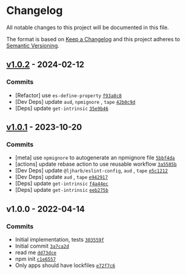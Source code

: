 # Changelog

All notable changes to this project will be documented in this file.

The format is based on [Keep a Changelog](https://keepachangelog.com/en/1.0.0/)
and this project adheres to [Semantic Versioning](https://semver.org/spec/v2.0.0.html).

## [v1.0.2](https://github.com/inspect-js/has-property-descriptors/compare/v1.0.1...v1.0.2) - 2024-02-12

### Commits

- [Refactor]
  use `es-define-property` [`f93a8c8`](https://github.com/inspect-js/has-property-descriptors/commit/f93a8c85eba70cbceab500f2619fb5cce73a1805)
- [Dev Deps] update `aud`, `npmignore`
  , `tape` [`42b0c9d`](https://github.com/inspect-js/has-property-descriptors/commit/42b0c9d1c23e747755f0f2924923c418ea34a9ee)
- [Deps]
  update `get-intrinsic` [`35e9b46`](https://github.com/inspect-js/has-property-descriptors/commit/35e9b46a7f14331bf0de98b644dd803676746037)

## [v1.0.1](https://github.com/inspect-js/has-property-descriptors/compare/v1.0.0...v1.0.1) - 2023-10-20

### Commits

- [meta] use `npmignore` to autogenerate an npmignore
  file [`5bbf4da`](https://github.com/inspect-js/has-property-descriptors/commit/5bbf4dae1b58950d87bb3af508bee7513e640868)
- [actions] update rebase action to use reusable
  workflow [`3a5585b`](https://github.com/inspect-js/has-property-descriptors/commit/3a5585bf74988f71a8f59e67a07d594e62c51fd8)
- [Dev Deps] update `@ljharb/eslint-config`, `aud`
  , `tape` [`e5c1212`](https://github.com/inspect-js/has-property-descriptors/commit/e5c1212048a8fda549794c47863724ca60b89cae)
- [Dev Deps] update `aud`
  , `tape` [`e942917`](https://github.com/inspect-js/has-property-descriptors/commit/e942917b6c2f7c090d5623048989cf20d0834ebf)
- [Deps]
  update `get-intrinsic` [`f4a44ec`](https://github.com/inspect-js/has-property-descriptors/commit/f4a44ec6d94146fa6c550d3c15c31a2062c83ef4)
- [Deps]
  update `get-intrinsic` [`eeb275b`](https://github.com/inspect-js/has-property-descriptors/commit/eeb275b473e5d72ca843b61ca25cfcb06a5d4300)

## v1.0.0 - 2022-04-14

### Commits

- Initial implementation,
  tests [`303559f`](https://github.com/inspect-js/has-property-descriptors/commit/303559f2a72dfe7111573a1aec475ed4a184c35a)
- Initial
  commit [`3a7ca2d`](https://github.com/inspect-js/has-property-descriptors/commit/3a7ca2dc49f1fff0279a28bb16265e7615e14749)
- read
  me [`dd73dce`](https://github.com/inspect-js/has-property-descriptors/commit/dd73dce09d89d0f7a4a6e3b1e562a506f979a767)
- npm
  init [`c1e6557`](https://github.com/inspect-js/has-property-descriptors/commit/c1e655779de632d68cb944c50da6b71bcb7b8c85)
- Only apps should have
  lockfiles [`e72f7c6`](https://github.com/inspect-js/has-property-descriptors/commit/e72f7c68de534b2d273ee665f8b18d4ecc7f70b0)
